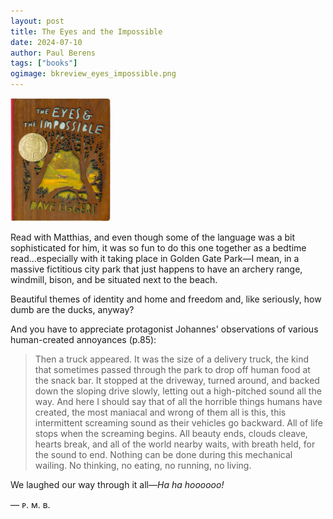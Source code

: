 ```yaml
---
layout: post
title: The Eyes and the Impossible
date: 2024-07-10
author: Paul Berens
tags: ["books"]
ogimage: bkreview_eyes_impossible.png
---
```

<img src="/assets/og/bkreview_eyes_impossible.png" alt="The Eyes and the Impossible by Dave Eggers" style="width: 160px; height: auto;" />

Read with Matthias, and even though some of the language was a bit sophisticated for him, it was so fun to do this one together as a bedtime read...especially with it taking place in Golden Gate Park—I mean, in a massive fictitious city park that just happens to have an archery range, windmill, bison, and be situated next to the beach.

Beautiful themes of identity and home and freedom and, like seriously, how dumb are the ducks, anyway?

And you have to appreciate protagonist Johannes' observations of various human-created annoyances (p.85):

> Then a truck appeared. It was the size of a delivery truck, the kind that sometimes passed through the park to drop off human food at the snack bar. It stopped at the driveway, turned around, and backed down the sloping drive slowly, letting out a high-pitched sound all the way. And here I should say that of all the horrible things humans have created, the most maniacal and wrong of them all is this, this intermittent screaming sound as their vehicles go backward. All of life stops when the screaming begins. All beauty ends, clouds cleave, hearts break, and all of the world nearby waits, with breath held, for the sound to end. Nothing can be done during this mechanical wailing. No thinking, no eating, no running, no living.

We laughed our way through it all—*Ha ha hoooooo!*

— ᴘ. ᴍ. ʙ.